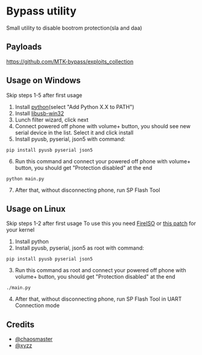 # Bypass utility
Small utility to disable bootrom protection(sla and daa)

## Payloads
https://github.com/MTK-bypass/exploits_collection

## Usage on Windows
Skip steps 1-5 after first usage

1. Install [python](https://www.python.org/downloads)(select "Add Python X.X to PATH")
2. Install [libusb-win32](https://sourceforge.net/projects/libusb-win32/files/libusb-win32-releases/1.2.6.0/libusb-win32-devel-filter-1.2.6.0.exe/download)
3. Lunch filter wizard, click next
4. Connect powered off phone with volume+ button, you should see new serial device in the list. Select it and click install
5. Install pyusb, pyserial, json5 with command:
```
pip install pyusb pyserial json5
```
6. Run this command and connect your powered off phone with volume+ button, you should get "Protection disabled" at the end
```
python main.py
```
7. After that, without disconnecting phone, run SP Flash Tool


## Usage on Linux
Skip steps 1-2 after first usage
To use this you need [FireISO](https://github.com/amonet-kamakiri/fireiso/releases) or [this patch](https://github.com/amonet-kamakiri/kamakiri/blob/master/kernel.patch) for your kernel

1. Install python
2. Install pyusb, pyserial, json5 as root with command:
```
pip install pyusb pyserial json5
```
3. Run this command as root and connect your powered off phone with volume+ button, you should get "Protection disabled" at the end
```
./main.py
```
4. After that, without disconnecting phone, run SP Flash Tool in UART Connection mode

## Credits
- [@chaosmaster](https://github.com/chaosmaster)
- [@xyzz](https://github.com/xyzz)

